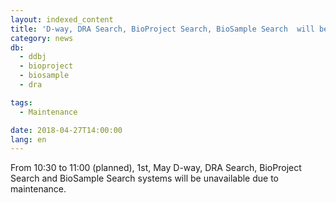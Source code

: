 ```yaml
---
layout: indexed_content
title: 'D-way, DRA Search, BioProject Search, BioSample Search  will be unavailable (10:30 -11:00 May 1 ) '
category: news
db:
  - ddbj
  - bioproject
  - biosample
  - dra

tags:
  - Maintenance

date: 2018-04-27T14:00:00
lang: en
---
```


<p>From 10:30 to 11:00 (planned), 1st, May D-way, DRA Search, BioProject Search and BioSample Search systems will be unavailable due to maintenance.</p>

